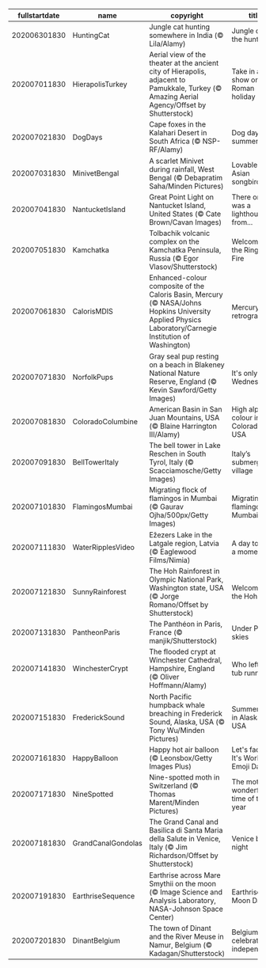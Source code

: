 |fullstartdate|name|copyright|title|image|
|--|--|--|--|--|
202006301830|HuntingCat|Jungle cat hunting somewhere in India (© Lila/Alamy)|Jungle cat on the hunt|![](/en-IN/2020/07/202006301830HuntingCat.jpg)|
202007011830|HierapolisTurkey|Aerial view of the theater at the ancient city of Hierapolis, adjacent to Pamukkale, Turkey (© Amazing Aerial Agency/Offset by Shutterstock)|Take in a show on your Roman holiday|![](/en-IN/2020/07/202007011830HierapolisTurkey.jpg)|
202007021830|DogDays|Cape foxes in the Kalahari Desert in South Africa (© NSP-RF/Alamy)|Dog days of summer|![](/en-IN/2020/07/202007021830DogDays.jpg)|
202007031830|MinivetBengal|A scarlet Minivet during rainfall, West Bengal (© Debapratim Saha/Minden Pictures)|Lovable south Asian songbird|![](/en-IN/2020/07/202007031830MinivetBengal.jpg)|
202007041830|NantucketIsland|Great Point Light on Nantucket Island, United States (© Cate Brown/Cavan Images)|There once was a lighthouse from...|![](/en-IN/2020/07/202007041830NantucketIsland.jpg)|
202007051830|Kamchatka|Tolbachik volcanic complex on the Kamchatka Peninsula, Russia (© Egor Vlasov/Shutterstock)|Welcome to the Ring of Fire|![](/en-IN/2020/07/202007051830Kamchatka.jpg)|
202007061830|CalorisMDIS|Enhanced-colour composite of the Caloris Basin, Mercury (© NASA/Johns Hopkins University Applied Physics Laboratory/Carnegie Institution of Washington)|Mercury in retrograde|![](/en-IN/2020/07/202007061830CalorisMDIS.jpg)|
202007071830|NorfolkPups|Gray seal pup resting on a beach in Blakeney National Nature Reserve, England (© Kevin Sawford/Getty Images)|It's only Wednesday|![](/en-IN/2020/07/202007071830NorfolkPups.jpg)|
202007081830|ColoradoColumbine|American Basin in San Juan Mountains, USA (© Blaine Harrington III/Alamy)|High alpine colour in Colorado, USA|![](/en-IN/2020/07/202007081830ColoradoColumbine.jpg)|
202007091830|BellTowerItaly|The bell tower in Lake Reschen in South Tyrol, Italy (© Scacciamosche/Getty Images)|Italy’s submerged village|![](/en-IN/2020/07/202007091830BellTowerItaly.jpg)|
202007101830|FlamingosMumbai|Migrating flock of flamingos in Mumbai (© Gaurav Ojha/500px/Getty Images)|Migrating flamingos in Mumbai|![](/en-IN/2020/07/202007101830FlamingosMumbai.jpg)|
202007111830|WaterRipplesVideo|Ežezers Lake in the Latgale region, Latvia (© Eaglewood Films/Nimia)|A day to take a moment|![](/en-IN/2020/07/202007111830WaterRipplesVideo.jpg)|
202007121830|SunnyRainforest|The Hoh Rainforest in Olympic National Park, Washington state, USA (© Jorge Romano/Offset by Shutterstock)|Welcome to the Hoh|![](/en-IN/2020/07/202007121830SunnyRainforest.jpg)|
202007131830|PantheonParis|The Panthéon in Paris, France (© manjik/Shutterstock)|Under Paris skies|![](/en-IN/2020/07/202007131830PantheonParis.jpg)|
202007141830|WinchesterCrypt|The flooded crypt at Winchester Cathedral, Hampshire, England (© Oliver Hoffmann/Alamy)|Who left the tub running?|![](/en-IN/2020/07/202007141830WinchesterCrypt.jpg)|
202007151830|FrederickSound|North Pacific humpback whale breaching in Frederick Sound, Alaska, USA (© Tony Wu/Minden Pictures)|Summertime in Alaska, USA|![](/en-IN/2020/07/202007151830FrederickSound.jpg)|
202007161830|HappyBalloon|Happy hot air balloon (© Leonsbox/Getty Images Plus)|Let's face it: It's World Emoji Day|![](/en-IN/2020/07/202007161830HappyBalloon.jpg)|
202007171830|NineSpotted|Nine-spotted moth in Switzerland (© Thomas Marent/Minden Pictures)|The moth wonderful time of the year|![](/en-IN/2020/07/202007171830NineSpotted.jpg)|
202007181830|GrandCanalGondolas|The Grand Canal and Basilica di Santa Maria della Salute in Venice, Italy (© Jim Richardson/Offset by Shutterstock)|Venice by night|![](/en-IN/2020/07/202007181830GrandCanalGondolas.jpg)|
202007191830|EarthriseSequence|Earthrise across Mare Smythii on the moon (© Image Science and Analysis Laboratory, NASA-Johnson Space Center)|Earthrise on Moon Day|![](/en-IN/2020/07/202007191830EarthriseSequence.jpg)|
202007201830|DinantBelgium|The town of Dinant and the River Meuse in Namur, Belgium (© Kadagan/Shutterstock)|Belgium celebrates its independence|![](/en-IN/2020/07/202007201830DinantBelgium.jpg)|

